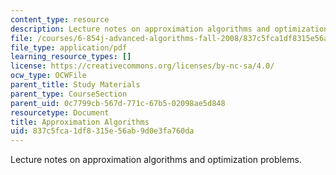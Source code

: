 ```yaml
---
content_type: resource
description: Lecture notes on approximation algorithms and optimization problems.
file: /courses/6-854j-advanced-algorithms-fall-2008/837c5fca1df8315e56ab9d0e3fa760da_notes_approx.pdf
file_type: application/pdf
learning_resource_types: []
license: https://creativecommons.org/licenses/by-nc-sa/4.0/
ocw_type: OCWFile
parent_title: Study Materials
parent_type: CourseSection
parent_uid: 0c7799cb-567d-771c-67b5-02098ae5d848
resourcetype: Document
title: Approximation Algorithms
uid: 837c5fca-1df8-315e-56ab-9d0e3fa760da
---
```

Lecture notes on approximation algorithms and optimization problems.